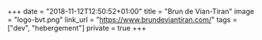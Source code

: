 +++
date = "2018-11-12T12:50:52+01:00"
title = "Brun de Vian-Tiran"
image = "logo-bvt.png"
link_url = "https://www.brundeviantiran.com/"
tags = ["dev", "hebergement"]
private = true
+++
